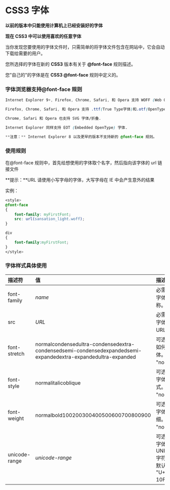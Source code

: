 # CSS3 字体

**以前的版本中只能使用计算机上已经安装好的字体**

**现在 CSS3 中可以使用喜欢的任意字体**

当你发现您要使用的字体文件时，只需简单的将字体文件包含在网站中，它会自动下载给需要的用户。

您所选择的字体在新的 **CSS3** 版本有关于 **@font-face** 规则描述。

您"自己的"的字体是在 **CSS3 @font-face** 规则中定义的。

### 字体浏览器支持@font-face 规则

```css
Internet Explorer 9+, Firefox, Chrome, Safari, 和 Opera 支持 WOFF (Web Open Font Format) 字体.

Firefox, Chrome, Safari, 和 Opera 支持 .ttf(True Type字体)和.otf(OpenType)字体字体类型）。

Chrome, Safari 和 Opera 也支持 SVG 字体/折叠.

Internet Explorer 同样支持 EOT (Embedded OpenType) 字体.

**注意：** Internet Explorer 8 以及更早的版本不支持新的 @font-face 规则。
```

### 使用规则

在@font-face 规则中，首先给想使用的字体取个名字，然后指向该字体的 url 链接文件

**提示：**URL 请使用小写字母的字体，大写字母在 IE 中会产生意外的结果

实例：

```css
<style>
@font-face
{
    font-family: myFirstFont;
    src: url(sansation_light.woff);
}

div
{
    font-family:myFirstFont;
}
</style>
```

### 字体样式具体使用

| 描述符        | 值                                                                                                           | 描述                                                         |
| :------------ | :----------------------------------------------------------------------------------------------------------- | :----------------------------------------------------------- |
| font-family   | _name_                                                                                                       | 必需。规定字体的名称。                                       |
| src           | _URL_                                                                                                        | 必需。定义字体文件的 URL。                                   |
| font-stretch  | normalcondensedultra-condensedextra-condensedsemi-condensedexpandedsemi-expandedextra-expandedultra-expanded | 可选。定义如何拉伸字体。默认是 "normal"。                    |
| font-style    | normalitalicoblique                                                                                          | 可选。定义字体的样式。默认是 "normal"。                      |
| font-weight   | normalbold100200300400500600700800900                                                                        | 可选。定义字体的粗细。默认是 "normal"。                      |
| unicode-range | _unicode-range_                                                                                              | 可选。定义字体支持的 UNICODE 字符范围。默认是 "U+0-10FFFF"。 |
